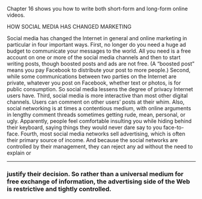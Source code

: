 Chapter 16 shows you how to write both short-form and long-form online videos.

HOW SOCIAL MEDIA HAS CHANGED MARKETING

 Social media has changed the Internet in general and online marketing in particular in four important ways.
 First, no longer do you need a huge ad budget to communicate your messages to the world. All you need is a free account on one or more of the social media channels and then to start writing posts, though boosted posts and ads are not free. (A “boosted post” means you pay Facebook to distribute your post to more people.)
 Second, while some communications between two parties on the Internet are private, whatever you post on Facebook, whether text or photos, is for public consumption. So social media lessens the degree of privacy Internet users have.
 Third, social media is more interactive than most other digital channels. Users can comment on other users’ posts at their whim. Also, social networking is at times a contentious medium, with online arguments in lengthy comment threads sometimes getting rude, mean, personal, or ugly. Apparently, people feel comfortable insulting you while hiding behind their keyboard, saying things they would never dare say to you face-to-face.
 Fourth, most social media networks sell advertising, which is often their primary source of income. And because the social networks are controlled by their management, they can reject any ad without the need to explain or

-----

### justify their decision. So rather than a universal medium for free exchange of information, the advertising side of the Web is restrictive and tightly controlled.